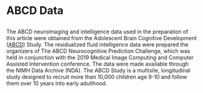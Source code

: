 # ABCD Data
##
The ABCD neuroimaging and intelligence data used in the preparation of this article were obtained from the Adolescent Brain Cognitive Development
([ABCD](https://abcdstudy.org)) Study. The residualized fluid intelligence data were prepared the organizers of The ABCD Neurocognitive Prediction
Challenge, which was held in conjunction with the 2019 Medical Image Computing and Computer Assisted Intervention conference. The data were made
available through the NIMH Data Archive (NDA). The ABCD Study is a multisite, longitudinal study designed to recruit more than 10,000
children age 9-10 and follow them over 10 years into early adulthood.
